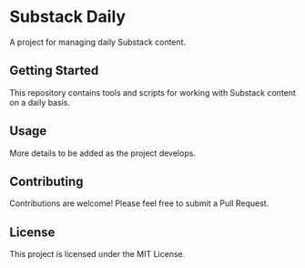 # Substack Daily

A project for managing daily Substack content.

## Getting Started

This repository contains tools and scripts for working with Substack content on a daily basis.

## Usage

More details to be added as the project develops.

## Contributing

Contributions are welcome! Please feel free to submit a Pull Request.

## License

This project is licensed under the MIT License.